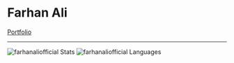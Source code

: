 # Farhan Ali
<a href="https://farhanaliofficial.github.io/">Portfolio</a>
___
![farhanaliofficial Stats](https://github-readme-stats.vercel.app/api?username=farhanaliofficial&show_icons=true&theme=dracula)
![farhanaliofficial Languages](https://github-readme-stats.vercel.app/api/top-langs/?username=farhanaliofficial&theme=dracula)
